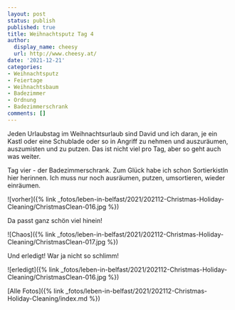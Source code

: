 ```yaml
---
layout: post
status: publish
published: true
title: Weihnachtsputz Tag 4
author:
  display_name: cheesy
  url: http://www.cheesy.at/
date: '2021-12-21'
categories:
- Weihnachtsputz
- Feiertage
- Weihnachtsbaum
- Badezimmer
- Ordnung
- Badezimmerschrank
comments: []
---
```


Jeden Urlaubstag im Weihnachtsurlaub sind David und ich daran, je ein Kastl oder eine Schublade oder so in Angriff zu nehmen und auszuräumen, auszumisten und zu putzen. Das ist nicht viel pro Tag, aber so geht auch was weiter.

Tag vier - der Badezimmerschrank. Zum Glück habe ich schon Sortierkistln hier herinnen. Ich muss nur noch ausräumen, putzen, umsortieren, wieder einräumen.

![vorher]({% link _fotos/leben-in-belfast/2021/202112-Christmas-Holiday-Cleaning/ChristmasClean-016.jpg %})

Da passt ganz schön viel hinein!

![Chaos]({% link _fotos/leben-in-belfast/2021/202112-Christmas-Holiday-Cleaning/ChristmasClean-017.jpg %})

Und erledigt! War ja nicht so schlimm!

![erledigt]({% link _fotos/leben-in-belfast/2021/202112-Christmas-Holiday-Cleaning/ChristmasClean-016.jpg %})

[Alle Fotos]({% link _fotos/leben-in-belfast/2021/202112-Christmas-Holiday-Cleaning/index.md %})